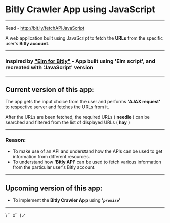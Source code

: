 # Bitly Crawler App using JavaScript
-------------------------------------

Read - http://bit.ly/fetchAPIJavaScript


A web application built using JavaScript to fetch the **URLs** from the specific user's **Bitly account**.

---
### Inspired by ["Elm for Bitly"](https://bitly-elm.glitch.me/) - App built using **'Elm script'**, and recreated  with **'JavaScript'** version
---

## Current version of this app:

  The app gets the input choice from the user and performs **'AJAX request'** to respective server and fetches   the URLs from it.  
  
  After the URLs are been fetched, the required URLs ( **needle** ) can be searched and filtered from the list   of displayed URLs ( **hay** )
  
  ---
  
  ### Reason:
  * To make use of an API and understand how the APIs can be used to get information from different resources.
  * To understand how **'Bitly API'** can be used to fetch various information from the particular user's         Bitly account.
  
  ---
 
## Upcoming version of this app:

  * To implement the **Bitly Crawler App** using **'_`promise`_'**
-------------------

\ ゜o゜)ノ

